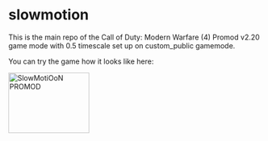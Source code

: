 # slowmotion
This is the main repo of the Call of Duty: Modern Warfare (4) 
Promod v2.20 game mode with 0.5 timescale set up on custom_public gamemode.

You can try the game how it looks like here:

<img src="https://www.gs4u.net/en/160x120/s/343787.png" border="0" width="160" height="120" alt="SlowMotiOoN PROMOD"/>
